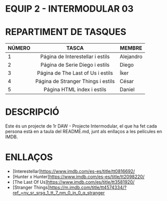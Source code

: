 # EQUIP 2 - INTERMODULAR 03

# REPARTIMENT DE TASQUES

|    NÚMERO     |                  TASCA                      |     MEMBRE    |
| ------------- |:-------------------------------------------:| ------------- |
| 1             |Página de Interestellar i estils             | Alejandro     |
| 2             |Página de Serie Diego i estils               | Diego         |
| 3             |Página de The Last of Us i estils            | Íker          |
| 4             |Página de Stranger Things i estils           | César         |
| 5             |Página HTML index i estils                   | Daniel        |

# DESCRIPCIÓ
Este és un projecte de 1r DAW - Projecte Intermodular, el que ha fet cada persona està en a taula del README.md, junt als enllaços a les películes en IMDB.


# ENLLAÇOS
* [Interestellar]https://www.imdb.com/es-es/title/tt0816692/ 
* [Hunter x Hunter]https://www.imdb.com/es-es/title/tt2098220/
* [The Last Of Us]https://www.imdb.com/es/title/tt3581920/
* [Stranger Things]https://m.imdb.com/title/tt4574334/?ref_=nv_sr_srsg_1_tt_7_nm_0_in_0_q_stranger
